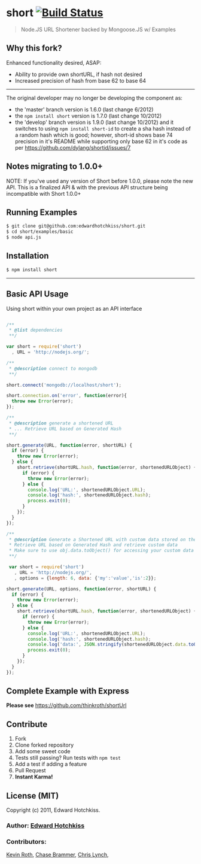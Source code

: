 
# short [![Build Status](https://secure.travis-ci.org/edwardhotchkiss/short.png)](http://travis-ci.org/edwardhotchkiss/short)

> Node.JS URL Shortener backed by Mongoose.JS w/ Examples

## Why this fork?
  
  Enhanced functionality desired, ASAP:
- Ability to provide own shortURL, if hash not desired
- Increased precision of hash from base 62 to base 64

***

  The original developer may no longer be developing the component as:
- the 'master' branch version is 1.6.0 (last change 6/2012)
- the ``` npm install short ``` version is 1.7.0 (last change 10/2012)
- the 'develop' branch version is 1.9.0 (last change 10/2012) and it switches to using ``` npm install short-id ``` to create a sha hash instead of a random hash which is good; however, short-id shows base 74 precision in it's README while supporting only base 62 in it's code as per https://github.com/dylang/shortid/issues/7

## Notes migrating to 1.0.0+

  NOTE: If you've used any version of Short before 1.0.0, please note the new API. This is a finalized API & with the previous API structure being incompatible with Short 1.0.0+

## Running Examples

```bash
$ git clone git@github.com:edwardhotchkiss/short.git
$ cd short/examples/basic
$ node api.js
```

## Installation

```bash
$ npm install short
```

***

## Basic API Usage

Using short within your own project as an API interface

```javascript

/**
 * @list dependencies
 **/

var short = require('short')
  , URL = 'http://nodejs.org/';

/**
 * @description connect to mongodb
 **/

short.connect('mongodb://localhost/short');

short.connection.on('error', function(error){
  throw new Error(error);
});

/**
 * @description generate a shortened URL
 * ... Retrieve URL based on Generated Hash
 **/

short.generate(URL, function(error, shortURL) {
  if (error) {
    throw new Error(error);
  } else {
    short.retrieve(shortURL.hash, function(error, shortenedURLObject) {
      if (error) {
        throw new Error(error);
      } else {
        console.log('URL:', shortenedURLObject.URL);
        console.log('hash:', shortenedURLObject.hash);
        process.exit(0);
      }
    });
  }
});

/**
 * @description Generate a Shortened URL with custom data stored on the hashed URL
 * Retrieve URL based on Generated Hash and retrieve custom data
 * Make sure to use obj.data.toObject() for accessing your custom data
 **/

 var short = require('short')
   , URL = 'http://nodejs.org/',
   , options = {length: 6, data: {'my':'value','is':2}};

short.generate(URL, options, function(error, shortURL) {
  if (error) {
    throw new Error(error);
  } else {
    short.retrieve(shortURL.hash, function(error, shortenedURLObject) {
      if (error) {
        throw new Error(error);
      } else {
        console.log('URL:', shortenedURLObject.URL);
        console.log('hash:', shortenedURLObject.hash);
        console.log('data:', JSON.stringify(shortenedURLObject.data.toObject()));
        process.exit(0);
      }
    });
  }
});

```

## Complete Example with Express

**Please see** https://github.com/thinkroth/shortUrl

## Contribute

  1. Fork
  2. Clone forked repository
  3. Add some sweet code
  4. Tests still passing? Run tests with `npm test`
  5. Add a test if adding a feature
  6. Pull Request
  7. **Instant Karma!**

## License (MIT)

Copyright (c) 2011, Edward Hotchkiss.

### Author: [Edward Hotchkiss][0]

### Contributors: 

[Kevin Roth][1], 
[Chase Brammer][2], 
[Chris Lynch][3], 

[0]: http://edwardhotchkiss.com/
[1]: http://github.com/thinkroth/
[2]: https://github.com/cbrammer/
[3]: https://github.com/lynchseattle/

